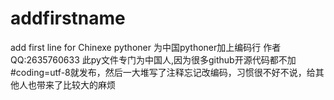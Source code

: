 # addfirstname
add first line for Chinexe pythoner 
为中国pythoner加上编码行
作者QQ:2635760633
此py文件专门为中国人,因为很多github开源代码都不加#coding=utf-8就发布，然后一大堆写了注释忘记改编码，习惯很不好不说，给其他人也带来了比较大的麻烦

